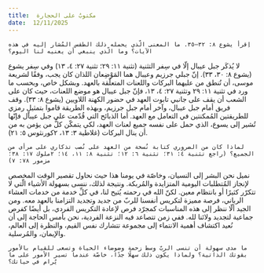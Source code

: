 ```yaml
---
title:  مكتوبٌ على الحجارة
date:  12/11/2025
---
```


`اِقرأ يشوع ٨: ٣٢–٣٥. ما المعنى الّذي يحمله ذلك الطقس المُشار إليه في هذه الآيات؟ وما الّذي ينبغي أن يعنيه لنا اليوم؟`

لا يُذكَر جبل عيبال إلّا في سِفر التثنية (تثنية ١١: ٢٩؛ تثنية ٢٧: ٤، ١٣) وفي سِفر يشوع (يشوع ٨: ٣٠، ٣٣). إنّ جبلي جرزيم وعيبال هما المَوْضِعان اللذان كان يجب، وفقًا لشريعة موسى، أن تُنطق من عليهما البركات واللعنات المتعلّقة بالعهد. وبشكل خاص، وبحسب ما ورد في تثنية ١١: ٢٩ وتثنية ٢٧: ٤، ١٣، فإنّ جبل عيبال هو موضع اللعنات، حيث كان على الشعب أن يقف على جانبي تابوت العهد في حضور الكهنة اللاويين (يشوع ٨: ٣٣). وقف فريق أمام جبل عيبال، وآخر أمام جبل جرزيم، وبهذه الطريقة قاموا بتمثيلٍ رمزي للطريقتين المُمكنتين في التعامل مع العهد. أما الذبائح التي قُدّمت على جبل عيبال فإنّها تُشير إلى يسوع، الذي حمل على نفسه جميع لعنات العهد، لكي يتمكّن كلُّ من يؤمن به من أن ينال البركات (غلاطية ٣: ١٣، ٢كورنثوس ٥: ٢١).

`لماذا كان من الضروري كتابة نُسخة من العهد على نُصب تذكاري على مرأى من الجميع؟ (راجع تثنية ٤: ٣١؛ تثنية ٦: ١٢؛ تثنية ٨: ١١، ١٤؛ ٢ملوك ١٧: ٣٨؛ مزمور ٧٨: ٧)`

نميل نحن البشر إلى النسيان، وخاصّة في يومنا هذا حيث نحاول تقصير الوقت المخصص لإنجاز المُتطلبات اليومية المتزايدة والمُربكة. ونتيجة لذلك، ننسى بسهولة الأشياء الّتي لا تتكرّر كثيرًا أو بانتظام معين. لكنّ الله في رحمته يُتيح لنا، في كلِّ خدمة من خدمات العشاء الرباني، فرصة مميزة لتكريس أنفسنا للربّ من جديد وتجديد التزامنا بالعهد معه. ومن الجيد ألّا ننظر إلى هذه المناسبات كمجرّد فرص لإعادة التكريس الفردي، بل أيضًا كفرص جماعية لتجديد ولائنا لله. ففي زمن تتصاعد فيه النزعة الفردية، نحن بأمس الحاجة إلى أن نُعيد اكتشاف أهمية الانتماء إلى مجموعة تتشارك نفس القيم، والنظرة إلى العالم، والإيمان، والمُرسلية.

`ما مدى سهولة أن تنسى الربّ وسط زحمة وضوضاء الحياة وتسعى للقيام بالأمور بقوتك الذاتية؟ ولماذا يكون ذلك سهلًا جدًا، خاصّة عندما تسير الأمور على ما يُرام في حياتك؟`
